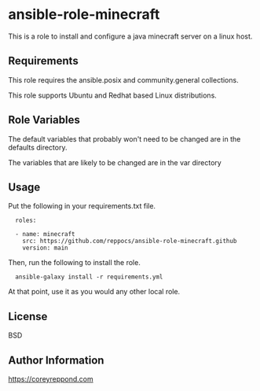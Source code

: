 ansible-role-minecraft
=========

This is a role to install and configure a java minecraft server on a linux host.

Requirements
------------

This role requires the ansible.posix and community.general collections.

This role supports Ubuntu and Redhat based Linux distributions.

Role Variables
--------------

The default variables that probably won't need to be changed are in the defaults directory.

The variables that are likely to be changed are in the var directory

Usage
----------------

Put the following in your requirements.txt file.

```
  roles:

  - name: minecraft
    src: https://github.com/reppocs/ansible-role-minecraft.github
    version: main
```

Then, run the following to install the role.

```
  ansible-galaxy install -r requirements.yml
```

At that point, use it as you would any other local role.

License
-------

BSD

Author Information
------------------

https://coreyreppond.com

